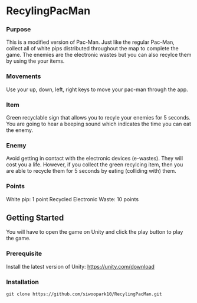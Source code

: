 # RecylingPacMan

### Purpose
This is a modified version of Pac-Man. Just like the regular Pac-Man, collect all of white pips distributed throughout the map to complete the game. The enemies are the electronic wastes but you can also recylce them by using the your items.

### Movements
Use your up, down, left, right keys to move your pac-man through the app.

### Item
Green recyclable sign that allows you to recyle your enemies for 5 seconds. You are going to hear a beeping sound which indicates the time you can eat the enemy.

### Enemy
Avoid getting in contact with the electronic devices (e-wastes). They will cost you a life. However, if you collect the green recylcing item, then you are able to recycle them for 5 seconds by eating (colliding with) them.

### Points
White pip: 1 point
Recycled Electronic Waste: 10 points


## Getting Started

You will have to open the game on Unity and click the play button to play the game.

### Prerequisite
Install the latest version of Unity: https://unity.com/download 

### Installation
```
git clone https://github.com/siwoopark10/RecylingPacMan.git
```


